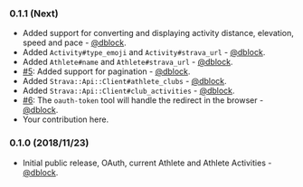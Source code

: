 ### 0.1.1 (Next)

* Added support for converting and displaying activity distance, elevation, speed and pace - [@dblock](https://github.com/dblock).
* Added `Activity#type_emoji` and `Activity#strava_url` - [@dblock](https://github.com/dblock).
* Added `Athlete#name` and `Athlete#strava_url` - [@dblock](https://github.com/dblock).
* [#5](https://github.com/dblock/strava-ruby-client/issues/5): Added support for pagination - [@dblock](https://github.com/dblock).
* Added `Strava::Api::Client#athlete_clubs` - [@dblock](https://github.com/dblock).
* Added `Strava::Api::Client#club_activities` - [@dblock](https://github.com/dblock).
* [#6](https://github.com/dblock/strava-ruby-client/issues/6): The `oauth-token` tool will handle the redirect in the browser - [@dblock](https://github.com/dblock).
* Your contribution here.

### 0.1.0 (2018/11/23)

* Initial public release, OAuth, current Athlete and Athlete Activities - [@dblock](https://github.com/dblock).
